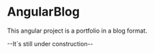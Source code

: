 # AngularBlog

This angular project is a portfolio in a blog format.

--It´s still under construction--

